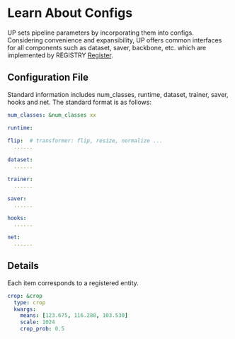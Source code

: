# Learn About Configs

UP sets pipeline parameters by incorporating them into configs. 
Considering convenience and expansibility, UP offers common interfaces for all components such as dataset, saver, backbone, etc. which are implemented by REGISTRY [Register](register_modules.md).

## Configuration File
Standard information includes num_classes, runtime, dataset, trainer, saver, hooks and net. The standard format is as follows:
```yaml
num_classes: &num_classes xx

runtime:

flip:  # transformer: flip, resize, normalize ...
  ......

dataset:
  ......

trainer:
  ......

saver:
  ......

hooks:
  ......

net:
  ......
```

## Details
Each item corresponds to a registered entity.

```yaml
crop: &crop
  type: crop
  kwargs:
    means: [123.675, 116.280, 103.530]
    scale: 1024
    crop_prob: 0.5
```
